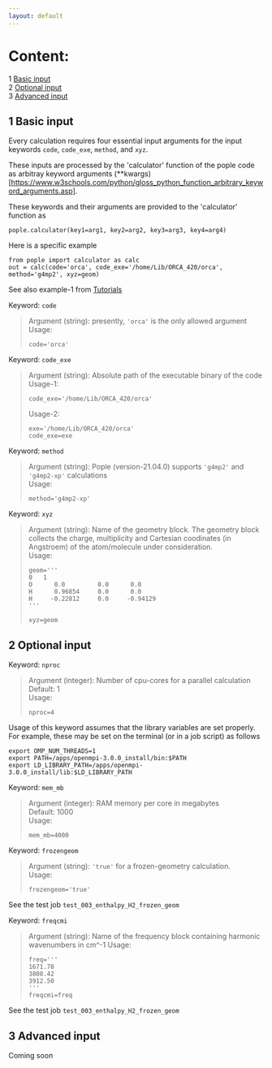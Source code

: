 ```yaml
---
layout: default
---
```


# Content:
1 [Basic input](#1-basic-input)  
2 [Optional input](#3-optional-input)  
3 [Advanced input](#3-advanced-input)  

   

## 1 Basic input

Every calculation requires four essential input arguments for the input keywords  `code`, `code_exe`, `method`, and `xyz`. 

These inputs are processed by the 'calculator' function of the pople code as arbitray keyword arguments (\*\*kwargs)[https://www.w3schools.com/python/gloss_python_function_arbitrary_keyword_arguments.asp].

These keywords and their arguments are provided to the 'calculator' function as 
```
pople.calculator(key1=arg1, key2=arg2, key3=arg3, key4=arg4)
```

Here is a specific example
```
from pople import calculator as calc
out = calc(code='orca', code_exe='/home/Lib/ORCA_420/orca', method='g4mp2', xyz=geom)
```

See also example-1 from [Tutorials](https://moldis-group.github.io/pople/tutorials.html#3-simple-calculation)


Keyword: `code`   
>Argument (string): presently, `'orca'` is the only allowed argument   
>Usage: 
>```  
>code='orca'  
>```     
 
Keyword: `code_exe`    
>Argument (string): Absolute path of the executable binary of the code    
>Usage-1:    
>```   
>code_exe='/home/Lib/ORCA_420/orca'   
>```   
> 
>Usage-2:    
>```   
>exe='/home/Lib/ORCA_420/orca'   
>code_exe=exe   
>```
    
Keyword: `method`    
>Argument (string): Pople (version-21.04.0) supports `'g4mp2'` and `'g4mp2-xp'` calculations   
>Usage:    
>```   
>method='g4mp2-xp'    
>```   
    
Keyword: `xyz`      
>Argument (string): Name of the geometry block. The geometry block collects the charge, multiplicity and Cartesian coodinates (in Angstroem) of the atom/molecule under consideration.      
>Usage:    
>```   
>geom='''  
>0   1   
>O      0.0         0.0      0.0   
>H      0.96854     0.0      0.0   
>H     -0.22812     0.0     -0.94129   
>'''   
>   
>xyz=geom   
>```    

## 2 Optional input

Keyword: `nproc`      
>Argument (integer): Number of cpu-cores for a parallel calculation    
>Default: 1    
>Usage:    
>```   
>nproc=4    
>```   
Usage of this keyword assumes that the library variables are set properly. For example, these may be set on the terminal (or in a job script) as follows
```
export OMP_NUM_THREADS=1
export PATH=/apps/openmpi-3.0.0_install/bin:$PATH
export LD_LIBRARY_PATH=/apps/openmpi-3.0.0_install/lib:$LD_LIBRARY_PATH
```

Keyword: `mem_mb`     
>Argument (integer): RAM memory per core in megabytes   
>Default: 1000   
>Usage:   
>```    
>mem_mb=4000   
>```   

Keyword: `frozengeom`    
>Argument (string): `'true'` for a frozen-geometry calculation.   
>Usage:    
>```   
>frozengeom='true'    
>```    
See the test job `test_003_enthalpy_H2_frozen_geom`
    
Keyword: `freqcmi`      
>Argument (string): Name of the frequency block  containing harmonic wavenumbers in cm^-1 
>Usage:    
>```   
>freq='''     
>1671.78  
>3808.42   
>3912.50   
>'''   
>freqcmi=freq   
>```  
See the test job `test_003_enthalpy_H2_frozen_geom`

## 3 Advanced input
Coming soon



